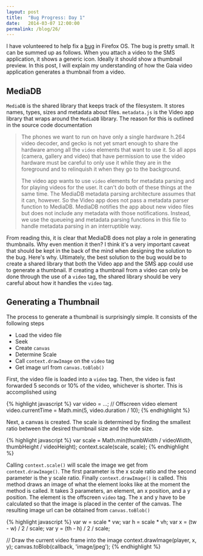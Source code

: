 ```yaml
---
layout: post
title:  "Bug Progress: Day 1"
date:   2014-03-07 12:00:00
permalink: /blog/26/
---
```


I have volunteered to help fix a [bug](https://bugzilla.mozilla.org/show_bug.cgi?id=924609) in Firefox OS. The bug is pretty small. It can be summed up as follows. When you attach a video to the SMS application, it shows a generic icon. Ideally it should show a thumbnail preview. In this post, I will explain my understanding of how the Gaia video application generates a thumbnail from a video.

## MediaDB

`MediaDB` is the shared library that keeps track of the filesystem. It stores names, types, sizes and metadata about files. `metadata.js` is the Video app library that wraps around the `MediaDB` library. The reason for this is outlined in the source code documentation 

> The phones we want to run on have only a single hardware h.264 video decoder, and gecko is not yet smart enough to share the hardware among all the `video` elements that want to use it. So all apps (camera, gallery and video) that have permission to use the video hardware must be careful to only use it while they are in the foreground and to relinquish it when they go to the background.
> 
> The video app wants to use `video` elements for metadata parsing and for playing videos for the user. It can't do both of these things at the same time. The MediaDB metadata parsing architecture assumes that it can, however. So the Video app does not pass a metadata parser function to MediaDB. MediaDB notifies the app about new video files but does not include any metadata with those notifications. Instead, we use the queueing and metadata parsing functions in this file to handle metadata parsing in an interruptible way.

From reading this, it is clear that MediaDB does not play a role in generating thumbnails. Why even mention it then? I think it's a very important caveat that should be kept in the back of the mind when designing the solution to the bug. Here's why. Ultimately, the best solution to the bug would be to create a shared library that both the Video app and the SMS app could use to generate a thumbnail. If creating a thumbnail from a video can only be done through the use of a `video` tag, the shared library should be very careful about how it handles the `video` tag.

## Generating a Thumbnail

The process to generate a thumbnail is surprisingly simple. It consists of the following steps

* Load the video file
* Seek
* Create `canvas`
* Determine Scale
* Call `context.drawImage` on the `video` tag
* Get image url from `canvas.toBlob()`

First, the video file is loaded into a `video` tag. Then, the video is fast forwarded 5 seconds or 10% of the video, whichever is shorter. This is accomplished using

{% highlight javascript %}
var video = ...; // Offscreen video element
video.currentTime = Math.min(5, video.duration / 10);
{% endhighlight %}

Next, a canvas is created. The scale is determined by finding the smallest ratio between the desired thumbnail size and the vide size.

{% highlight javascript %}
var scale = Math.min(thumbWidth / videoWidth, thumbHeight / videoHeight);
context.scale(scale, scale);
{% endhighlight %}

Calling `context.scale()` will scale the image we get from `context.drawImage()`. The first parameter is the x scale ratio and the second parameter is the y scale ratio. Finally `context.drawImage()` is called. This method draws an image of what the element looks like at the moment the method is called. It takes 3 parameters, an element, an x position, and a y position. The element is the offscreen `video` tag. The x and y have to be calculated so that the image is placed in the center of the canvas. The resulting image url can be obtained from `canvas.toBlob()`

{% highlight javascript %}
var w = scale * vw;
var h = scale * vh;
var x = (tw - w) / 2 / scale;
var y = (th - h) / 2 / scale;

// Draw the current video frame into the image
context.drawImage(player, x, y);
canvas.toBlob(callback, 'image/jpeg');
{% endhighlight %}
